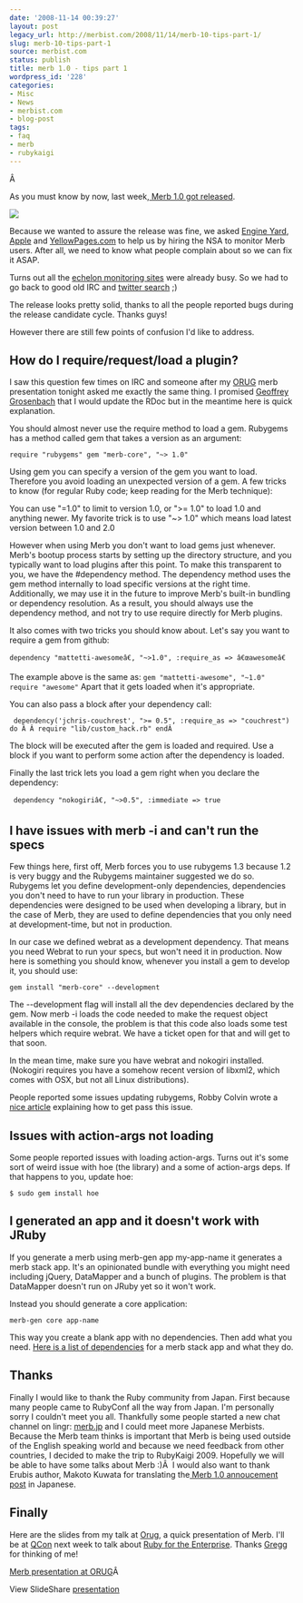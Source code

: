 ```yaml
---
date: '2008-11-14 00:39:27'
layout: post
legacy_url: http://merbist.com/2008/11/14/merb-10-tips-part-1/
slug: merb-10-tips-part-1
source: merbist.com
status: publish
title: merb 1.0 - tips part 1
wordpress_id: '228'
categories:
- Misc
- News
- merbist.com
- blog-post
tags:
- faq
- merb
- rubykaigi
---
```


Â 

As you must know by now, last week,[ Merb 1.0 got released](http://merbist.com/2008/11/09/merb-1-0-released).

[![](http://merbist.com/wp-content/uploads/2008/11/nsa_logo.gif)](http://merbist.com/wp-content/uploads/2008/11/nsa_logo.gif)

Because we wanted to assure the release was fine, we asked [Engine Yard](http://engineyard.com), [Apple](http://apple.com) and [YellowPages.com](http://yellowpages.com) to help us by hiring the NSA to monitor Merb users. After all, we need to know what people complain about so we can fix it ASAP.

Turns out all the [echelon monitoring sites](http://en.wikipedia.org/wiki/ECHELON) were already busy. So we had to go back to good old IRC and [twitter search](http://search.twitter.com/search?q=merb) ;)

The release looks pretty solid, thanks to all the people reported bugs during the release candidate cycle. Thanks guys!

However there are still few points of confusion I'd like to address.




## How do I require/request/load a plugin?


I saw this question few times on IRC and someone after my [ORUG](http://orug.org) merb presentation tonight asked me exactly the same thing. I promised [Geoffrey Grosenbach](http://peepcode.com/) that I would update the RDoc but in the meantime here is quick explanation.

You should almost never use the require method to load a gem. Rubygems has a method called gem that takes a version as an argument:

` require "rubygems"
gem "merb-core", "~> 1.0"
`

Using gem you can specify a version of the gem you want to load. Therefore you avoid loading an unexpected version of a gem. A few tricks to know (for regular Ruby code; keep reading for the Merb technique):

You can use "=1.0" to limit to version 1.0, or ">= 1.0" to load 1.0 and anything newer. My favorite trick is to use "~> 1.0" which means load latest version between 1.0 and 2.0

However when using Merb you don't want to load gems just whenever. Merb's bootup process starts by setting up the directory structure, and you typically want to load plugins after this point. To make this transparent to you, we have the #dependency method. The dependency method uses the gem method internally to load specific versions at the right time. Additionally, we may use it in the future to improve Merb's built-in bundling or dependency resolution. As a result, you should always use the dependency method, and not try to use require directly for Merb plugins.

It also comes with two tricks you should know about. Let's say you want to require a gem from github:

` dependency "mattetti-awesomeâ€, "~>1.0", :require_as => â€œawesomeâ€
`

The example above is the same as:
`
gem "mattetti-awesome", "~1.0"
require "awesome"
`
Apart that it gets loaded when it's appropriate.

You can also pass a block after your dependency call:

` dependency('jchris-couchrest', ">= 0.5", :require_as => "couchrest") do
Â Â require "lib/custom_hack.rb"
endÂ `

The block will be executed after the gem is loaded and required. Use a block if you want to perform some action after the dependency is loaded.

Finally the last trick lets you load a gem right when you declare the dependency:

` dependency "nokogiriâ€, "~>0.5", :immediate => true`


## I have issues with merb -i and can't run the specs


Few things here, first off, Merb forces you to use rubygems 1.3 because 1.2 is very buggy and the Rubygems maintainer suggested we do so. Rubygems let you define development-only dependencies, dependencies you don't need to have to run your library in production. These dependencies were designed to be used when developing a library, but in the case of Merb, they are used to define dependencies that you only need at development-time, but not in production.

In our case we defined webrat as a development dependency. That means you need Webrat to run your specs, but won't need it in production. Now here is something you should know, whenever you install a gem to develop it, you should use:

`gem install "merb-core" --development
`

The --development flag will install all the dev dependencies declared by the gem.  Now merb -i loads the code needed to make the request object available in the console, the problem is that this code also loads some test helpers which require webrat. We have a ticket open for that and will get to that soon.

In the mean time, make sure you have webrat and nokogiri installed. (Nokogiri requires you have a somehow recent version of libxml2, which comes with OSX, but not all Linux distributions).

People reported some issues updating rubygems, Robby Colvin wrote a [nice article](http://robbycolvin.com/archives/merbrubygems-upgrade-errors/) explaining how to get pass this issue.


## Issues with action-args not loading


Some people reported issues with loading action-args. Turns out it's some sort of weird issue with hoe (the library) and a some of action-args deps. If that happens to you, update hoe:`
`

`$ sudo gem install hoe
`


## I generated an app and it doesn't work with JRuby


If you generate a merb using merb-gen app my-app-name it generates a merb stack app. It's an opinionated bundle with everything you might need including jQuery, DataMapper and a bunch of plugins. The problem is that DataMapper doesn't run on JRuby yet so it won't work.

Instead you should generate a core application:

`merb-gen core app-name`

This way you create a blank app with no dependencies. Then add what you need. [Here is a list of dependencies](http://wiki.merbivore.com/faqs/merb_components) for a merb stack app and what they do.


## Thanks


Finally I would like to thank the Ruby community from Japan. First because many people came to RubyConf all the way from Japan. I'm personally sorry I couldn't meet you all. Thankfully some people started a new chat channel on lingr: [merb.jp](http://www.lingr.com/room/merb.jp) and I could meet more Japanese Merbists. Because the Merb team thinks is important that Merb is being used outside of the English speaking world and because we need feedback from other countries, I decided to make the trip to RubyKaigi 2009. Hopefully we will be able to have some talks about Merb :)Â  I would also want to thank Erubis author, Makoto Kuwata for translating the[ Merb 1.0 annoucement post](http://merbist.com/2008/11/09/merb-1-0-released) in Japanese.


## Finally


Here are the slides from my talk at [Orug](http://orug.org), a quick presentation of Merb. I'll be at [QCon](http://qconsf.com/sf2008/conference/) next week to talk about [Ruby for the Enterprise](http://qconsf.com/sf2008/tracks/show_track.jsp?trackOID=172). Thanks [Gregg](http://railsenvy.com/) for thinking of me!


[Merb presentation at ORUG](http://www.slideshare.net/mattetti/merb-presentation-at-orug-presentation?type=powerpoint)Â 


View SlideShare [presentation](http://www.slideshare.net/mattetti/merb-presentation-at-orug-presentation?type=powerpoint)



